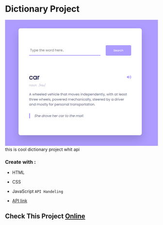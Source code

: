 # Dictionary Project
![dictionary](./Capture.PNG)
this is cool dictionary project whit api 

 ### Create with :
  - HTML
  - CSS
  - JavaScript `API Handeling`


  
  - [API link](https://api.dictionaryapi.dev/api/v2/entries/en/) 



## Check This Project [Online](https://ariansefatdeveloper.github.io/API-dictionary/)
